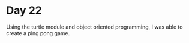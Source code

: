 # Day 22

Using the turtle module and object oriented programming, I was able to create a ping pong game.
